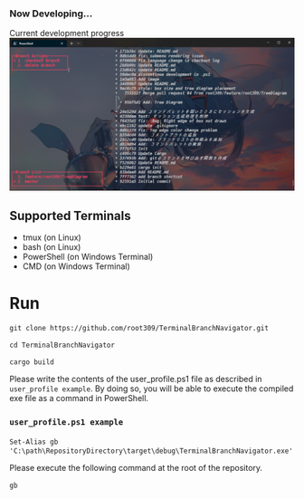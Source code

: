 ### Now Developing...
Current development progress
![Alt text](image-2.png)

## Supported Terminals

- tmux (on Linux)
- bash (on Linux)
- PowerShell (on Windows Terminal)
- CMD (on Windows Terminal)

# Run
```
git clone https://github.com/root309/TerminalBranchNavigator.git
```
```
cd TerminalBranchNavigator
```
```
cargo build
```

Please write the contents of the user_profile.ps1 file as described in `user_profile example`. By doing so, you will be able to execute the compiled exe file as a command in PowerShell.
### `user_profile.ps1 example`
```
Set-Alias gb 'C:\path\RepositoryDirectory\target\debug\TerminalBranchNavigator.exe'
```
Please execute the following command at the root of the repository.
```
gb
```